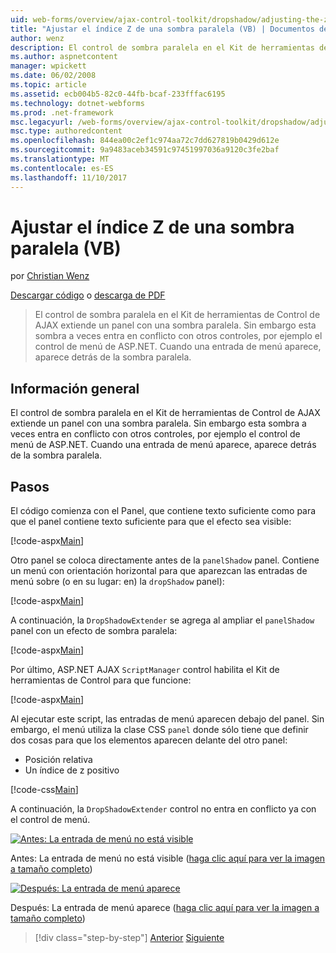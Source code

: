 ```yaml
---
uid: web-forms/overview/ajax-control-toolkit/dropshadow/adjusting-the-z-index-of-a-dropshadow-vb
title: "Ajustar el índice Z de una sombra paralela (VB) | Documentos de Microsoft"
author: wenz
description: El control de sombra paralela en el Kit de herramientas de Control de AJAX extiende un panel con una sombra paralela. Sin embargo esta sombra a veces entra en conflicto con otros controles, para insta...
ms.author: aspnetcontent
manager: wpickett
ms.date: 06/02/2008
ms.topic: article
ms.assetid: ecb004b5-82c0-44fb-bcaf-233fffac6195
ms.technology: dotnet-webforms
ms.prod: .net-framework
msc.legacyurl: /web-forms/overview/ajax-control-toolkit/dropshadow/adjusting-the-z-index-of-a-dropshadow-vb
msc.type: authoredcontent
ms.openlocfilehash: 844ea00c2ef1c974aa72c7dd627819b0429d612e
ms.sourcegitcommit: 9a9483aceb34591c97451997036a9120c3fe2baf
ms.translationtype: MT
ms.contentlocale: es-ES
ms.lasthandoff: 11/10/2017
---
```

<a name="adjusting-the-z-index-of-a-dropshadow-vb"></a>Ajustar el índice Z de una sombra paralela (VB)
====================
por [Christian Wenz](https://github.com/wenz)

[Descargar código](http://download.microsoft.com/download/5/1/6/51652a81-500b-4f6b-88d3-617103e7941e/DropShadow1.vb.zip) o [descarga de PDF](http://download.microsoft.com/download/b/6/a/b6ae89ee-df69-4c87-9bfb-ad1eb2b23373/dropshadow1VB.pdf)

> El control de sombra paralela en el Kit de herramientas de Control de AJAX extiende un panel con una sombra paralela. Sin embargo esta sombra a veces entra en conflicto con otros controles, por ejemplo el control de menú de ASP.NET. Cuando una entrada de menú aparece, aparece detrás de la sombra paralela.


## <a name="overview"></a>Información general

El control de sombra paralela en el Kit de herramientas de Control de AJAX extiende un panel con una sombra paralela. Sin embargo esta sombra a veces entra en conflicto con otros controles, por ejemplo el control de menú de ASP.NET. Cuando una entrada de menú aparece, aparece detrás de la sombra paralela.

## <a name="steps"></a>Pasos

El código comienza con el Panel, que contiene texto suficiente como para que el panel contiene texto suficiente para que el efecto sea visible:

[!code-aspx[Main](adjusting-the-z-index-of-a-dropshadow-vb/samples/sample1.aspx)]

Otro panel se coloca directamente antes de la `panelShadow` panel. Contiene un menú con orientación horizontal para que aparezcan las entradas de menú sobre (o en su lugar: en) la `dropShadow` panel):

[!code-aspx[Main](adjusting-the-z-index-of-a-dropshadow-vb/samples/sample2.aspx)]

A continuación, la `DropShadowExtender` se agrega al ampliar el `panelShadow` panel con un efecto de sombra paralela:

[!code-aspx[Main](adjusting-the-z-index-of-a-dropshadow-vb/samples/sample3.aspx)]

Por último, ASP.NET AJAX `ScriptManager` control habilita el Kit de herramientas de Control para que funcione:

[!code-aspx[Main](adjusting-the-z-index-of-a-dropshadow-vb/samples/sample4.aspx)]

Al ejecutar este script, las entradas de menú aparecen debajo del panel. Sin embargo, el menú utiliza la clase CSS `panel` donde sólo tiene que definir dos cosas para que los elementos aparecen delante del otro panel:

- Posición relativa
- Un índice de z positivo

[!code-css[Main](adjusting-the-z-index-of-a-dropshadow-vb/samples/sample5.css)]

A continuación, la `DropShadowExtender` control no entra en conflicto ya con el control de menú.


[![Antes: La entrada de menú no está visible](adjusting-the-z-index-of-a-dropshadow-vb/_static/image2.png)](adjusting-the-z-index-of-a-dropshadow-vb/_static/image1.png)

Antes: La entrada de menú no está visible ([haga clic aquí para ver la imagen a tamaño completo](adjusting-the-z-index-of-a-dropshadow-vb/_static/image3.png))


[![Después: La entrada de menú aparece](adjusting-the-z-index-of-a-dropshadow-vb/_static/image5.png)](adjusting-the-z-index-of-a-dropshadow-vb/_static/image4.png)

Después: La entrada de menú aparece ([haga clic aquí para ver la imagen a tamaño completo](adjusting-the-z-index-of-a-dropshadow-vb/_static/image6.png))

>[!div class="step-by-step"]
[Anterior](manipulating-dropshadow-properties-from-client-code-cs.md)
[Siguiente](manipulating-dropshadow-properties-from-client-code-vb.md)
